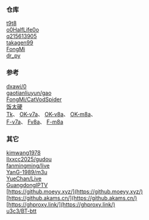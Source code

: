 ### 仓库  
[t9t8](https://ghgo.xyz/https://raw.githubusercontent.com/t9t8/tee/refs/heads/main/1.json)  
[o0HalfLife0o](https://github.com/o0HalfLife0o/TVBoxOSC)  
[q215613905](https://github.com/q215613905/TVBoxOS)  
[takagen99](https://github.com/takagen99/Box)  
[FongMi](https://github.com/FongMi/TV)  
[dr_py](https://github.com/hjdhnx/dr_py)
### 参考  
[dxawi/0](https://github.com/dxawi/0)  
[gaotianliuyun/gao](https://github.com/gaotianliuyun/gao)  
[FongMi/CatVodSpider](https://github.com/FongMi/CatVodSpider)  
[饭太硬](https://www.xn--sss604efuw.com/)  
[Tk](https://ghgo.xyz/https://github.com/o0HalfLife0o/TVBoxOSC/releases/download/20240117-2140/TVBox_takagen99_20240117-2140.apk)、
[OK-v7a](https://ghgo.xyz/https://github.com/FongMi/Release/blob/main/apk/release/leanback-java-armeabi_v7a.apk)、
[OK-v8a](https://ghgo.xyz/https://github.com/FongMi/Release/blob/main/apk/release/leanback-java-arm64_v8a.apk)、
[OK-m8a](https://ghgo.xyz/https://github.com/FongMi/Release/blob/main/apk/release/mobile-java-arm64_v8a.apk)、  
[F-v7a](https://ghgo.xyz/https://github.com/FongMi/Release/blob/fongmi/apk/release/leanback-java-armeabi_v7a.apk)、
[Fv8a](https://ghgo.xyz/https://github.com/FongMi/Release/blob/fongmi/apk/release/leanback-java-arm64_v8a.apk)、
[F-m8a](https://ghgo.xyz/https://github.com/FongMi/Release/blob/fongmi/apk/release/mobile-java-arm64_v8a.apk)
### 其它  
[kimwang1978](https://github.com/kimwang1978/collect-tv-txt)  
[llxxcc2025/gudou](https://github.com/llxxcc2025/llxxcc2025)  
[fanmingming/live](https://github.com/fanmingming/live)  
[YanG-1989/m3u](https://github.com/YanG-1989/m3u)  
[YueChan/Live](https://github.com/YueChan/Live)  
[GuangdongIPTV](https://github.com/Tzwcard/ChinaTelecom-GuangdongIPTV-RTP-List)  
[https://github.moeyy.xyz/](https://github.moeyy.xyz/)  
[https://github.akams.cn/](https://github.akams.cn/)  
[https://ghproxy.link/](https://ghproxy.link/)  
[u3c3/BT-btt](https://github.com/u3c3/BT-btt)  
